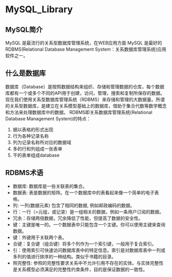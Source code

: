 # MySQL_Library

## MySQL简介

MySQL 是最流行的关系型数据库管理系统，在WEB应用方面 MySQL 是最好的RDBMS(Relational Database Management System：关系数据库管理系统)应用软件之一。

## 什么是数据库

 数据库（Database）是按照数据结构来组织、存储和管理数据的仓库，每个数据库都有一个或多个不同的API用于创建，访问，管理，搜索和复制所保存的数据。
 现在我们使用关系型数据库管理系统（RDBMS）来存储和管理的大数据量。所谓的关系型数据库，是建立在关系模型基础上的数据库，借助于集合代数等数学概念和方法来处理数据库中的数据。
  RDBMS即关系数据库管理系统(Relational Database Management System)的特点：
 1. 据以表格的形式出现
 2. 行为各种记录名称
 3. 列为记录名称所对应的数据域
 4. 多的行和列组成一张表单
 5. 干的表单组成database
 
## RDBMS术语
* 数据库: 数据库是一些关联表的集合。
* 数据表: 表是数据的矩阵。在一个数据库中的表看起来像一个简单的电子表格。
* 列: 一列(数据元素) 包含了相同的数据, 例如邮政编码的数据。
* 行：一行（=元组，或记录）是一组相关的数据，例如一条用户订阅的数据。
* 冗余：存储两倍数据，冗余降低了性能，但提高了数据的安全性。
* 键：主键是唯一的。一个数据表中只能包含一个主键。你可以使用主键来查询数据。
* 键：外键用于关联两个表。
* 合键：复合键（组合键）将多个列作为一个索引键，一般用于复合索引。
* 引：使用索引可快速访问数据库表中的特定信息。索引是对数据库表中一列或多列的值进行排序的一种结构。类似于书籍的目录。
* 照完整性: 参照的完整性要求关系中不允许引用不存在的实体。与实体完整性是关系模型必须满足的完整性约束条件，目的是保证数据的一致性。
